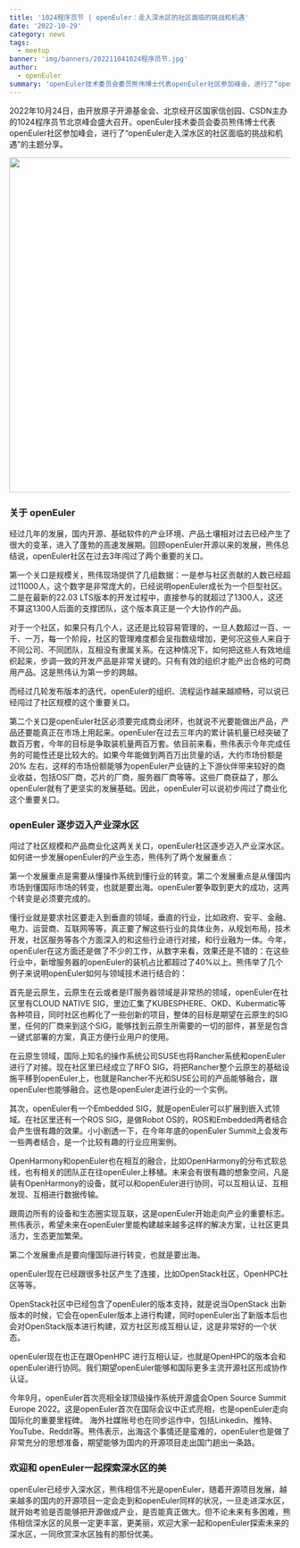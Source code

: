 ```yaml
---
title: '1024程序员节 | openEuler：走入深水区的社区面临的挑战和机遇'
date: '2022-10-29'
category: news
tags:
  - meetup
banner: 'img/banners/202211041024程序员节.jpg'
author:
  - openEuler
summary: 'openEuler技术委员会委员熊伟博士代表openEuler社区参加峰会，进行了“openEuler走入深水区的社区面临的挑战和机遇”的主题分享。'
---
```




2022年10月24日，由开放原子开源基金会、北京经开区国家信创园、CSDN主办的1024程序员节北京峰会盛大召开。openEuler技术委员会委员熊伟博士代表openEuler社区参加峰会，进行了“openEuler走入深水区的社区面临的挑战和机遇”的主题分享。

<img src="/img/news/202211111024程序员节/1.jpg" width="600">

### 关于 openEuler

经过几年的发展，国内开源、基础软件的产业环境、产品土壤相对过去已经产生了很大的变革，进入了蓬勃的高速发展期。回顾openEuler开源以来的发展，熊伟总结说，openEuler社区在过去3年闯过了两个重要的关口。



第一个关口是规模关，熊伟现场提供了几组数据：一是参与社区贡献的人数已经超过11000人，这个数字是非常庞大的，已经说明openEuler成长为一个巨型社区。二是在最新的22.03 LTS版本的开发过程中，直接参与的就超过了1300人，这还不算这1300人后面的支撑团队，这个版本真正是一个大协作的产品。



对于一个社区，如果只有几个人，这还是比较容易管理的，一旦人数超过一百、一千、一万，每一个阶段，社区的管理难度都会呈指数级增加，更何况这些人来自于不同公司、不同团队，互相没有隶属关系。在这种情况下，如何把这些人有效地组织起来，步调一致的开发产品是非常关键的。只有有效的组织才能产出合格的可商用产品。这是熊伟认为第一步的跨越。



而经过几轮发布版本的迭代，openEuler的组织、流程运作越来越顺畅，可以说已经闯过了社区规模的这个重要关口。



第二个关口是openEuler社区必须要完成商业闭环，也就说不光要能做出产品，产品还要能真正在市场上用起来。openEuler在过去三年内的累计装机量已经突破了数百万套，今年的目标是争取装机量两百万套。依目前来看，熊伟表示今年完成任务的可能性还是比较大的。如果今年能做到两百万出货量的话，大约市场份额是20% 左右，这样的市场份额能够为openEuler产业链的上下游伙伴带来较好的商业收益，包括OS厂商，芯片的厂商，服务器厂商等等。这些厂商获益了，那么openEuler就有了更坚实的发展基础。因此，openEuler可以说初步闯过了商业化这个重要关口。

### openEuler 逐步迈入产业深水区

闯过了社区规模和产品商业化这两关关口，openEuler社区逐步迈入产业深水区。如何进一步发展openEuler的产业生态，熊伟列了两个发展重点：



第一个发展重点是需要从懂操作系统到懂行业的转变。第二个发展重点是从懂国内市场到懂国际市场的转变，也就是要出海。openEuler要争取到更大的成功，这两个转变是必须要完成的。



懂行业就是要求社区要走入到垂直的领域，垂直的行业，比如政府、安平、金融、电力、运营商、互联网等等，真正要了解这些行业的具体业务，从规划布局，技术开发，社区服务等各个方面深入的和这些行业进行对接，和行业融为一体。今年，openEuler在这方面还是做了不少的工作，从数字来看，效果还是不错的：在这些行业中，新增服务器的openEuler的装机占比都超过了40%以上。熊伟举了几个例子来说明openEuler如何与领域技术进行结合的：



首先是云原生，云原生在云或者是IT服务器领域是非常热的领域，openEuler在社区里有CLOUD NATIVE SIG，里边汇集了KUBESPHERE、OKD、Kubermatic等各种项目，同时社区也孵化了一些创新的项目，整体的目标是期望在云原生的SIG里，任何的厂商来到这个SIG，能够找到云原生所需要的一切的部件，甚至是包含一键式部署的方案，真正方便行业用户的使用。



在云原生领域，国际上知名的操作系统公司SUSE也将Rancher系统和openEuler进行了对接。现在社区里已经成立了RFO SIG，将把Rancher整个云原生的基础设施平移到openEuler上，也就是Rancher不光和SUSE公司的产品能够融合，跟openEuler也能够融合。这也是openEuler走进行业的一个实例。



其次，openEuler有一个Embedded SIG，就是openEuler可以扩展到嵌入式领域。在社区里还有一个ROS SIG，是做Robot OS的，ROS和Embedded两者结合会产生很有趣的效果。小小剧透一下，在今年年底的openEuler Summit上会发布一些两者结合，是一个比较有趣的行业应用案例。



OpenHarmony和openEuler也在相互的融合，比如OpenHarmony的分布式软总线，也有相关的团队正在往openEuler上移植。未来会有很有趣的想象空间，凡是装有OpenHarmony的设备，就可以和openEuler进行协同，可以互相认证、互相发现、互相进行数据传输。



跟周边所有的设备和生态圈实现互联，这是openEuler开始走向产业的重要标志。熊伟表示，希望未来在openEuler里能构建越来越多这样的解决方案，让社区更具活力，生态更加繁荣。



第二个发展重点是要向懂国际进行转变，也就是要出海。



openEuler现在已经跟很多社区产生了连接，比如OpenStack社区，OpenHPC社区等等。



OpenStack社区中已经包含了openEuler的版本支持，就是说当OpenStack 出新版本的时候，它会在openEuler版本上进行构建，同时openEuler出了新版本后也会对OpenStack版本进行构建，双方社区形成互相认证，这是非常好的一个状态。



openEuler现在也正在跟OpenHPC 进行互相认证，也就是OpenHPC的版本会和openEuler进行协同。我们期望openEuler能够和国际更多主流开源社区形成协作认证。



今年9月，openEuler首次亮相全球顶级操作系统开源盛会Open Source Summit Europe 2022。这是openEuler首次在国际会议中正式亮相，也是openEuler走向国际化的重要里程碑。 海外社媒账号也在同步运作中，包括Linkedin、推特、YouTube、Reddit等。熊伟表示，出海这个事情还是蛮难的，openEuler也是做了非常充分的思想准备，期望能够为国内的开源项目走出国门趟出一条路。

### 欢迎和 openEuler一起探索深水区的美

openEuler已经步入深水区，熊伟相信不光是openEuler，随着开源项目发展，越来越多的国内的开源项目一定会走到和openEuler同样的状况，一旦走进深水区，就开始考验是否能够把开源做成产业，是否能真正做大。但不论未来有多困难，熊伟相信深水区的风景一定更丰富，更美丽，欢迎大家一起和openEuler探索未来的深水区，一同欣赏深水区独有的那份优美。